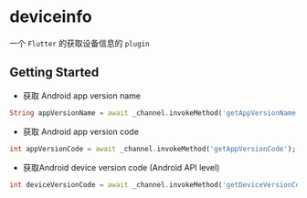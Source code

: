 # deviceinfo

一个 `Flutter` 的获取设备信息的 `plugin`

## Getting Started

* 获取 Android app version name
```dart
String appVersionName = await _channel.invokeMethod('getAppVersionName');
```

* 获取 Android app version code
```dart
int appVersionCode = await _channel.invokeMethod('getAppVersionCode');
```

* 获取Android device version code (Android API level)
```dart
int deviceVersionCode = await _channel.invokeMethod('getDeviceVersionCode');
```

